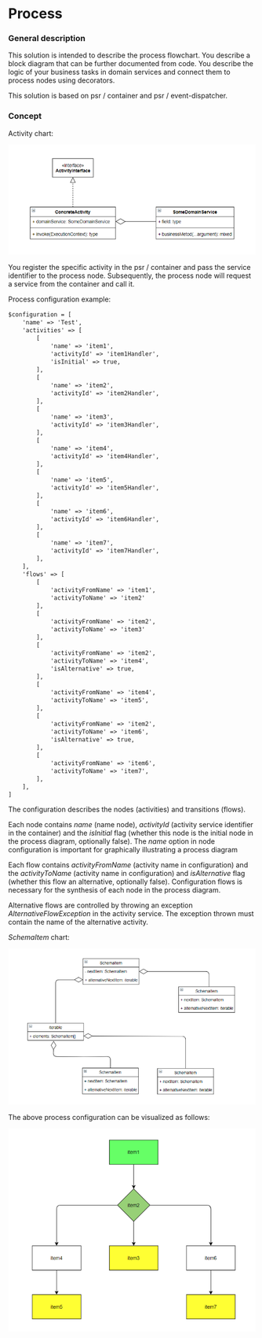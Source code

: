 # Process
### General description
This solution is intended to describe the process flowchart.
You describe a block diagram that can be further documented from code.
You describe the logic of your business tasks in domain services and connect them to process nodes using decorators.

This solution is based on psr / container and psr / event-dispatcher.

### Concept
Activity chart:

![""](Manual/activity-diagram.PNG "activity interface")

You register the specific activity in the psr / container and pass the service identifier to the process node.
Subsequently, the process node will request a service from the container and call it.

Process configuration example:
```
$configuration = [
    'name' => 'Test',
    'activities' => [
        [
            'name' => 'item1',
            'activityId' => 'item1Handler',
            'isInitial' => true,
        ],
        [
            'name' => 'item2',
            'activityId' => 'item2Handler',
        ],
        [
            'name' => 'item3',
            'activityId' => 'item3Handler',
        ],
        [
            'name' => 'item4',
            'activityId' => 'item4Handler',
        ],
        [
            'name' => 'item5',
            'activityId' => 'item5Handler',
        ],
        [
            'name' => 'item6',
            'activityId' => 'item6Handler',
        ],
        [
            'name' => 'item7',
            'activityId' => 'item7Handler',
        ],
    ],
    'flows' => [
        [
            'activityFromName' => 'item1',
            'activityToName' => 'item2'
        ],
        [
            'activityFromName' => 'item2',
            'activityToName' => 'item3'
        ],
        [
            'activityFromName' => 'item2',
            'activityToName' => 'item4',
            'isAlternative' => true,
        ],
        [
            'activityFromName' => 'item4',
            'activityToName' => 'item5',
        ],
        [
            'activityFromName' => 'item2',
            'activityToName' => 'item6',
            'isAlternative' => true,
        ],
        [
            'activityFromName' => 'item6',
            'activityToName' => 'item7',
        ],
    ],
]
```

The configuration describes the nodes (activities) and transitions (flows).

Each node contains *name* (name node), *activityId* (activity service identifier in the container) and the *isInitial* flag (whether this node is the initial node in the process diagram, optionally false).
The *name* option in node configuration is important for graphically illustrating a process diagram

Each flow contains *activityFromName* (activity name in configuration) and the *activityToName* (activity name in configuration) and *isAlternative* flag (whether this flow an alternative, optionally false).
Configuration flows is necessary for the synthesis of each node in the process diagram.

Alternative flows are controlled by throwing an exception *AlternativeFlowException* in the activity service. The exception thrown must contain the name of the alternative activity.

*SchemaItem* chart:

![](Manual/schema-item-diagram.PNG "schema item")


The above process configuration can be visualized as follows:

![](Manual/process-diagram.PNG "process")
